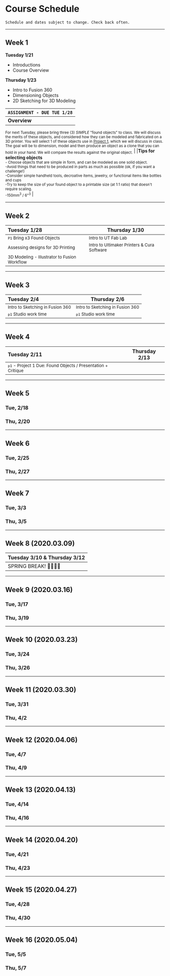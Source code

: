 # Course Schedule

```
Schedule and dates subject to change. Check back often.
```

---
## Week 1

**Tuesday 1/21** 
* Introductions
* Course Overview

**Thursday 1/23**
* Intro to Fusion 360
* Dimensioning Objects
* 2D Sketching for 3D Modeling


| ```ASSIGNMENT - DUE TUE 1/28``` |
| :---     |
| **Overview**<br>
<sub>For next Tuesday, please bring three (3) *SIMPLE* "found objects" to class. We will discuss the merits of these objects, and considered  how they can be modeled and fabricated on a 3D printer. You will select 1 of these objects use in [Project 1](https://ultimaker.com/en/resources/22015-designing-for-printability), which we will discuss in class. The goal will be to dimension, model and then produce an object as a clone that you can hold in your hand. We will compare the results against the original object.</sub>
|
|**Tips for selecting objects**<br>
   <sub>- Choose objects that are simple in form, and can be modeled as one solid object.</sub><br>
   <sub>-Avoid things that need to be produced in parts as much as possible (ok, if you want a challenge!)</sub><br>
   <sub>-Consider simple handheld tools, decroative items, jewelry, or functional items like bottles and cups</sub><br>
   <sub>-Try to keep the size of your found object to a printable size (at 1:1 ratio) that doesn't require scaling.</sub><br>
   <sub>-150mm<sup>3</sup> / 6"<sup>3</sup></sub>
|

---
## Week 2

| Tuesday 1/28 | Thursday 1/30 |
| :---     | ------   |
| <sub> `P1` Bring x3 Found Objects </sub> | <sub> Intro to UT Fab Lab</sub> |
| <sub> Assessing designs for 3D Printing </sub> | <sub> Intro to Ultimaker Printers & Cura Software |
| <sub> 3D Modeling - Illustrator to Fusion Workflow </sub> |  |


---
## Week 3 

| Tuesday 2/4 | Thursday 2/6 |
| :---     | ------   |
| <sub> Intro to Sketching in Fusion 360 </sub> |  <sub> Intro to Sketching in Fusion 360 </sub> |
| <sub> `p1` Studio work time </sub> | <sub> `p1` Studio work time </sub> |


---
## Week 4

| Tuesday 2/11 | Thursday 2/13 |
| :---     | ------   |
| <sub> `p1` - Project 1 Due: Found Objects / Presentation + Critique</sub> |  |

---

## Week 5
### Tue, 2/18
### Thu, 2/20

---
## Week 6
### Tue, 2/25
### Thu, 2/27

---
## Week 7
### Tue, 3/3
### Thu, 3/5

---
## Week 8 (2020.03.09)

| Tuesday 3/10 & Thursday 3/12 |
| :---     |
| SPRING BREAK! 👏🎉🥂😸 |

---
## Week 9 (2020.03.16)
### Tue, 3/17
### Thu, 3/19

---
## Week 10 (2020.03.23)
### Tue, 3/24
### Thu, 3/26

---
## Week 11 (2020.03.30)
### Tue, 3/31
### Thu, 4/2

---
## Week 12 (2020.04.06)
### Tue, 4/7
### Thu, 4/9

---
## Week 13 (2020.04.13)
### Tue, 4/14
### Thu, 4/16

---
## Week 14 (2020.04.20)
### Tue, 4/21
### Thu, 4/23

---
## Week 15 (2020.04.27)
### Tue, 4/28
### Thu, 4/30

---
## Week 16 (2020.05.04)
### Tue, 5/5
### Thu, 5/7
